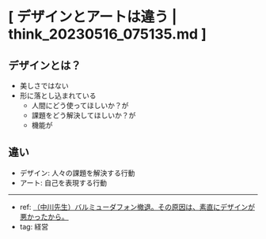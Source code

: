 # [ デザインとアートは違う | think_20230516_075135.md ]

## デザインとは？
- 美しさではない
- 形に落とし込まれている
  - 人間にどう使ってほしいか？が
  - 課題をどう解決してほしいか？が
  - 機能が

## 違い
- デザイン: 人々の課題を解決する行動
- アート: 自己を表現する行動


---
- ref: [（中川先生）バルミューダフォン撤退。その原因は、素直にデザインが悪かったから。](https://www.youtube.com/watch?v=RvHXPUOdvI4)
- tag: 経営



